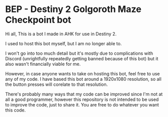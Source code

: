# BEP - Destiny 2 Golgoroth Maze Checkpoint bot

Hi all, This is a bot I made in AHK for use in Destiny 2.

I used to host this bot myself, but I am no longer able to.

I won't go into too much detail but it's mostly due to complications with Discord (unrightfully repeatedly getting banned because of this bot) but it also wasn't financially viable for me.

However, in case anyone wants to take on hosting this bot, feel free to use any of my code.
I have based this bot around a 1920x1080 resolution, so all the button presses will corelate to that resolution.

There's probably many ways that my code can be improved since I'm not at all a good programmer, however this repository is not intended to be used to improve the code, just to share it.
You are free to do whatever you want this code.
